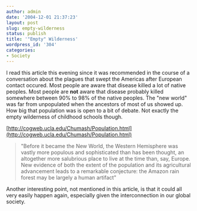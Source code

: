 ```yaml
---
author: admin
date: '2004-12-01 21:37:23'
layout: post
slug: empty-wilderness
status: publish
title: '"Empty" Wilderness'
wordpress_id: '304'
categories:
- Society
---
```


I read this article this evening since it was recommended in the course
of a conversation about the plagues that swept the Americas after
European contact occured. Most people are aware that disease killed a
lot of native peoples. Most people are **not** aware that disease
probably killed somewhere between 90% to 98% of the native peoples. The
"new world" was far from unpopulated when the ancestors of most of us
showed up. How big that population was is open to a bit of debate. Not
exactly the empty wilderness of childhood schools though.

[http://cogweb.ucla.edu/Chumash/Population.html](http://cogweb.ucla.edu/Chumash/Population.html)

> "Before it became the New World, the Western Hemisphere was vastly
> more populous and sophisticated than has been thought, an altogether
> more salubrious place to live at the time than, say, Europe. New
> evidence of both the extent of the population and its agricultural
> advancement leads to a remarkable conjecture: the Amazon rain forest
> may be largely a human artifact"

Another interesting point, not mentioned in this article, is that it
could all very easily happen again, especially given the interconnection
in our global society.
